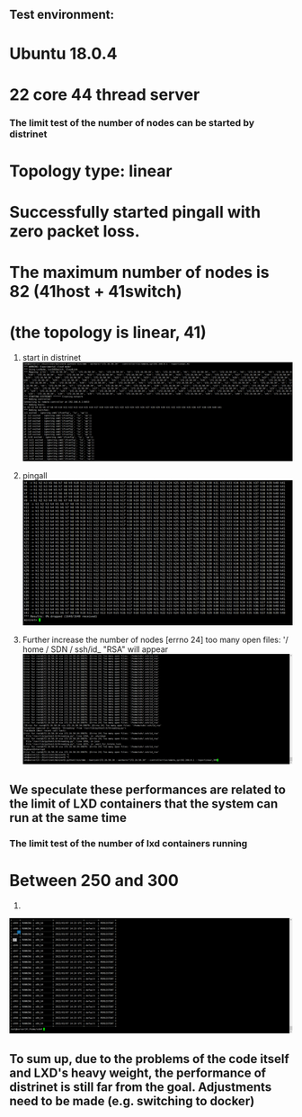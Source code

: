 ## Test environment:
# Ubuntu 18.0.4 
# 22 core 44 thread server

### The limit test of the number of nodes can be started by distrinet
#   Topology type: linear
#   Successfully started pingall with zero packet loss. 
#   The maximum number of nodes is 82 (41host + 41switch)
#   (the topology is linear, 41)
1. start in distrinet
   ![avatar](./fig/perf_topo_start_in_distrinet.png)

2. pingall
   ![avatar](./fig/perf_pingall_test_in_distrinet.png)

3. Further increase the number of nodes [errno 24] too many open files: '/ home / SDN / ssh/id_ "RSA" will appear
   ![avatar](./fig/perf_too_many_files_error_in_distrinet.png)


## We speculate these performances are related to the limit of LXD containers that the system can run at the same time
### The limit test of the number of lxd containers running 
#   Between 250 and 300
1. 
  ![avatar](./fig/perf_running_container_in_distrinet.png)

## To sum up, due to the problems of the code itself and LXD's heavy weight, the performance of distrinet is still far from the goal. Adjustments need to be made (e.g. switching to docker)


